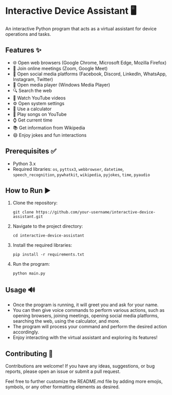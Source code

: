# Interactive Device Assistant 🖥️

An interactive Python program that acts as a virtual assistant for device operations and tasks.

## Features ✨

- 🌐 Open web browsers (Google Chrome, Microsoft Edge, Mozilla Firefox)
- 📅 Join online meetings (Zoom, Google Meet)
- 💬 Open social media platforms (Facebook, Discord, LinkedIn, WhatsApp, Instagram, Twitter)
- 🎵 Open media player (Windows Media Player)
- 🔍 Search the web
- 🎥 Watch YouTube videos
- ⚙️ Open system settings
- 🧮 Use a calculator
- 🎵 Play songs on YouTube
- ⌚ Get current time
- 📚 Get information from Wikipedia
- 😄 Enjoy jokes and fun interactions

## Prerequisites ✅

- Python 3.x
- Required libraries: `os`, `pyttsx3`, `webbrowser`, `datetime`, `speech_recognition`, `pywhatkit`, `wikipedia`, `pyjokes`, `time`, `pyaudio`

## How to Run ▶️

1. Clone the repository:
   ```shell
   git clone https://github.com/your-username/interactive-device-assistant.git
2. Navigate to the project directory:
   ```shell
   cd interactive-device-assistant
3. Install the required libraries:
   ```shell
   pip install -r requirements.txt
4. Run the program:
   ```shell
   python main.py

## Usage 🔊
- Once the program is running, it will greet you and ask for your name.
- You can then give voice commands to perform various actions, such as opening browsers, joining meetings, opening social media platforms, searching the web, using the calculator, and more.
- The program will process your command and perform the desired action accordingly.
- Enjoy interacting with the virtual assistant and exploring its features!

## Contributing 👥
Contributions are welcome! If you have any ideas, suggestions, or bug reports, please open an issue or submit a pull request.


Feel free to further customize the README.md file by adding more emojis, symbols, or any other formatting elements as desired.


